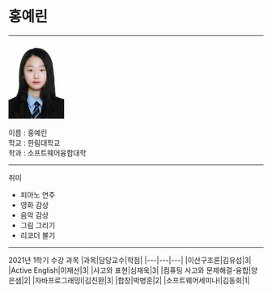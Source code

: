 # 홍예린
---
<img src=yerin.jpeg height=150 widht=150>

이름 : 홍예린     
학교 : 한림대학교        
학과 : 소프트웨어융합대학   


----
취미
* 피아노 연주
* 영화 감상
* 음악 감상
* 그림 그리기
* 리코더 불기

----
2021년 1학기 수강 과목
|과목|담당교수|학점|
|---|---|---|
|이산구조론|김유섭|3|
|Active English|이재선|3|
|사고와 표현|심재욱|3|
|컴퓨팅 사고와 문제해결-융합|양은샘|2|
|자바프로그래밍I|김진환|3|
|합창|박병훈|2|
|소프트웨어세미나I|김동회|1|



